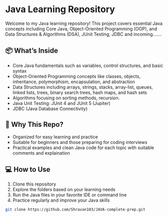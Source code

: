 # Java Learning Repository
Welcome to my Java learning repository! This project covers essential Java concepts including Core Java, Object-Oriented Programming (OOP), and Data Structures & Algorithms (DSA), JUnit Testing, JDBC and incoming.......

## 📦 What’s Inside
- Core Java fundamentals such as variables, control structures, and basic syntax  
- Object-Oriented Programming concepts like classes, objects, inheritance, polymorphism, encapsulation, and abstraction  
- Data Structures including arrays, strings, stacks, array-list, queues, linked lists, trees, binary search trees, hash maps, and hash sets  
- Algorithms focusing on sorting methods, recursion.
- Java Unit Testing: JUnit 4 and JUnit 5 (Jupiter)
- JDBC (Java Database Connectivity)

## 🤔 Why This Repo?
- Organized for easy learning and practice  
- Suitable for beginners and those preparing for coding interviews
- Practical examples and clean Java code for each topic with suitable comments and explaination

## 💻 How to Use
1. Clone this repository  
2. Explore the folders based on your learning needs  
3. Run the Java files in your favorite IDE or command line  
4. Practice regularly and improve your Java skills  

```bash
git clone https://github.com/Shravan103/JAVA-complete-prep.git
